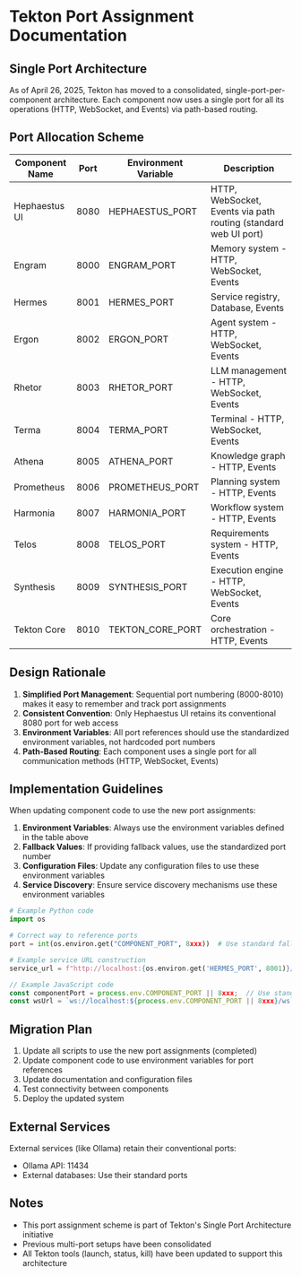 # Tekton Port Assignment Documentation

## Single Port Architecture

As of April 26, 2025, Tekton has moved to a consolidated, single-port-per-component architecture. Each component now uses a single port for all its operations (HTTP, WebSocket, and Events) via path-based routing.

## Port Allocation Scheme

| Component Name | Port | Environment Variable | Description |
|----------------|------|----------------------|-------------|
| Hephaestus UI | 8080 | HEPHAESTUS_PORT | HTTP, WebSocket, Events via path routing (standard web UI port) |
| Engram | 8000 | ENGRAM_PORT | Memory system - HTTP, WebSocket, Events |
| Hermes | 8001 | HERMES_PORT | Service registry, Database, Events |
| Ergon | 8002 | ERGON_PORT | Agent system - HTTP, WebSocket, Events |
| Rhetor | 8003 | RHETOR_PORT | LLM management - HTTP, WebSocket, Events |
| Terma | 8004 | TERMA_PORT | Terminal - HTTP, WebSocket, Events |
| Athena | 8005 | ATHENA_PORT | Knowledge graph - HTTP, Events |
| Prometheus | 8006 | PROMETHEUS_PORT | Planning system - HTTP, Events |
| Harmonia | 8007 | HARMONIA_PORT | Workflow system - HTTP, Events |
| Telos | 8008 | TELOS_PORT | Requirements system - HTTP, Events |
| Synthesis | 8009 | SYNTHESIS_PORT | Execution engine - HTTP, WebSocket, Events |
| Tekton Core | 8010 | TEKTON_CORE_PORT | Core orchestration - HTTP, Events |

## Design Rationale

1. **Simplified Port Management**: Sequential port numbering (8000-8010) makes it easy to remember and track port assignments
2. **Consistent Convention**: Only Hephaestus UI retains its conventional 8080 port for web access
3. **Environment Variables**: All port references should use the standardized environment variables, not hardcoded port numbers
4. **Path-Based Routing**: Each component uses a single port for all communication methods (HTTP, WebSocket, Events)

## Implementation Guidelines

When updating component code to use the new port assignments:

1. **Environment Variables**: Always use the environment variables defined in the table above
2. **Fallback Values**: If providing fallback values, use the standardized port number
3. **Configuration Files**: Update any configuration files to use these environment variables
4. **Service Discovery**: Ensure service discovery mechanisms use these environment variables

```python
# Example Python code
import os

# Correct way to reference ports
port = int(os.environ.get("COMPONENT_PORT", 8xxx))  # Use standard fallback

# Example service URL construction
service_url = f"http://localhost:{os.environ.get('HERMES_PORT', 8001)}/api/service"
```

```javascript
// Example JavaScript code
const componentPort = process.env.COMPONENT_PORT || 8xxx;  // Use standard fallback
const wsUrl = `ws://localhost:${process.env.COMPONENT_PORT || 8xxx}/ws`;
```

## Migration Plan

1. Update all scripts to use the new port assignments (completed)
2. Update component code to use environment variables for port references
3. Update documentation and configuration files
4. Test connectivity between components
5. Deploy the updated system

## External Services

External services (like Ollama) retain their conventional ports:
- Ollama API: 11434
- External databases: Use their standard ports

## Notes

- This port assignment scheme is part of Tekton's Single Port Architecture initiative
- Previous multi-port setups have been consolidated
- All Tekton tools (launch, status, kill) have been updated to support this architecture